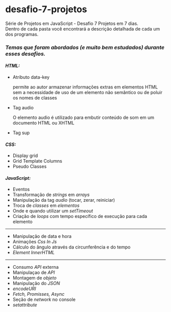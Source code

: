 # desafio-7-projetos
Série de Projetos em JavaScript - Desafio 7 Projetos em 7 dias.<br>
Dentro de cada pasta você encontrará a descrição detalhada de cada um dos programas.

### *Temas que foram abordados (e muito bem estudados) durante esses desafios.*

#### *HTML:*
<ul>
    <li>Atributo data-key</li>
        <p>permite ao autor armazenar informações extras em elementos HTML<br>
           sem a necessidade de uso de um elemento não semântico ou de poluir os nomes de classes</p>
    <li>Tag audio</li>
        <p>O elemento audio é utilizado para embutir conteúdo de som em um documento HTML ou XHTML</p>
    <li>Tag sup</li>
</ul>

#### *CSS:*
<ul>
    <li>Display grid</li>
    <li>Grid Template Columns</li>
    <li>Pseudo Classes</li>
</ul>

#### *JavaScript:*
<ul>
    <li>Eventos</li>
    <li>Transformação de <em>strings</em> em <em>arrays</em></li>
    <li>Manipulação da tag <em>audio</em> (tocar, zerar, reiniciar)</li>
    <li>Troca de <em>classes</em> em <em>elementos</em></li>
    <li>Onde e quando utilizar um <em>setTimeout</em></li>
    <li>Criação de <em>loops</em> com tempo específico de execução para cada elemento</li>
</ul>

---

<ul>
    <li>Manipulação de data e hora</li>
    <li>Animações <em>Css In Js</em></li>
    <li>Cálculo do ângulo através da circunferência e do tempo</li>
    <li><em>Element InnerHTML</em></li>
</ul>

---

<ul>
    <li>Consumo <em>API</em> externa</li>
    <li>Manipulaçao de <em>API</em></li>
    <li>Montagem de <em>objeto</em></li>
    <li>Manipulação do <em>JSON</em></li>
    <li><em>encodeURI</em></li>
    <li><em>Fetch, Promisses, Async</em></li>
    <li>Seção de <em>network</em> no console</li>
    <li><em>setattribute</em></li>
</ul>
